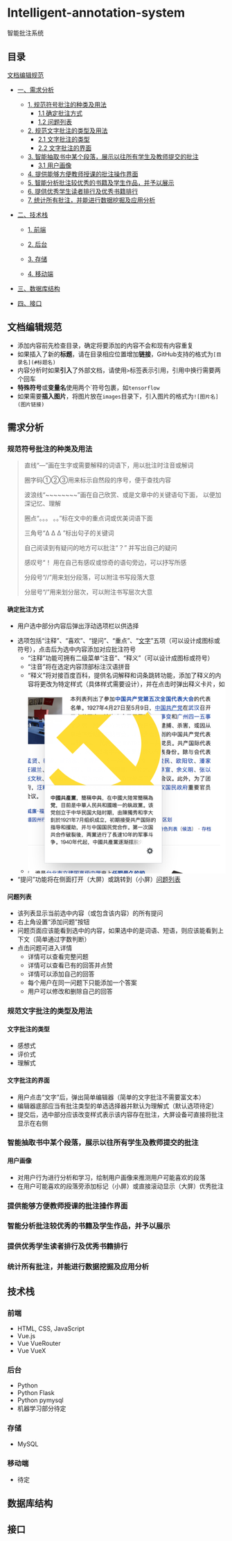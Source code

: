 # Intelligent-annotation-system
智能批注系统

## 目录

[文档编辑规范](#文档编辑规范)

* [一、需求分析](#需求分析)
  * [1. 规范符号批注的种类及用法](#规范符号批注的种类及用法)
    * [1.1 确定批注方式](#确定批注方式)
    * [1.2 问题列表](#问题列表)
  * [2. 规范文字批注的类型及用法](#规范文字批注的类型及用法)
    * [2.1 文字批注的类型](#文字批注的类型)
    * [2.2 文字批注的界面](#文字批注的界面)
  * [3. 智能抽取书中某个段落，展示以往所有学生及教师提交的批注](#智能抽取书中某个段落，展示以往所有学生及教师提交的批注)
    * [3.1 用户画像](#用户画像)
  * [4. 提供能够方便教师授课的批注操作界面](#提供能够方便教师授课的批注操作界面)
  * [5. 智能分析批注较优秀的书籍及学生作品，并予以展示](#智能分析批注较优秀的书籍及学生作品，并予以展示)
  * [6. 提供优秀学生读者排行及优秀书籍排行](#提供优秀学生读者排行及优秀书籍排行)
  * [7. 统计所有批注，并能进行数据挖掘及应用分析](#统计所有批注，并能进行数据挖掘及应用分析)

* [二、技术栈](#技术栈)

  * [1. 前端](#前端)

  * [2. 后台](#后台)

  * [3. 存储](#存储)

  * [4. 移动端](#移动端)

* [三、数据库结构](#数据库结构)

* [四、接口](#接口)

## 文档编辑规范

* 添加内容前先检查目录，确定将要添加的内容不会和现有内容重复
* 如果插入了新的**标题**，请在目录相应位置增加**链接**，GitHub支持的格式为`[目录名](#标题名)`
* 内容分析时如果**引入**了外部文档，请使用`>`标签表示引用，引用中换行需要两个回车
* **特殊符号**或**变量名**使用两个\`符号包裹，如`tensorflow`
* 如果需要**插入图片**，将图片放在`images`目录下，引入图片的格式为`![图片名](图片链接)`

## 需求分析

### 规范符号批注的种类及用法

> 直线“—”画在生字或需要解释的词语下，用以批注时注音或解词
>
> 圈字码①②③用来标示自然段的序号，便于查找内容
>
> 波浪线“~~~~~~~~”画在自己欣赏、或是文章中的关键语句下面， 以便加深记忆、理解
>
> 圈点“。。。 。。”标在文中的重点词或优美词语下面
>
> 三角号“Δ Δ Δ ”标出句子的关键词
> 
> 自己阅读到有疑问的地方可以批注“？” 并写出自己的疑问
> 
> 感叹号“！ 用在自己有感叹或惊奇的语句旁边，可以抒写所感
> 
> 分段号“//”用来划分段落，可以附注书写段落大意
> 
> 分层号“/”用来划分层次，可以附注书写层次大意

#### 确定批注方式

* 用户选中部分内容后弹出浮动选项栏以供选择

[为什么选中后弹出？]: 设计成选择内容后直接弹出是为了同时适配手机和电脑的网页版，手机浏览器内无法使用右键点击（后面也许会想到更好的交互逻辑）.

* 选项包括“注释”、“喜欢”、“提问”、“重点”、“[文字](#文字批注的界面)”五项（可以设计成图标或符号），点击后为选中内容添加对应批注符号
  * “注释”功能可拥有二级菜单“注音”、“释义”（可以设计成图标或符号）
  * “注音”将在选定内容顶部标注汉语拼音
  * “释义”将对接百度百科，提供名词解释和词条跳转功能，添加了释义的内容将更改为特定样式（具体样式需要设计），并在点击时弹出释义卡片，如
  * ![释义卡片](./images/释义卡片.png)
* “提问”功能将在侧面打开（大屏）或跳转到（小屏）[问题列表](#问题列表)

#### 问题列表

* 该列表显示当前选中内容（或包含该内容）的所有提问
* 右上角设置“添加问题”按钮
* 问题页面应该能看到选中的内容，如果选中的是词语、短语，则应该能看到上下文（简单通过字数判断）
* 点击问题可进入详情
  * 详情可以查看完整问题
  * 详情可以查看已有的回答并点赞
  * 详情可以添加自己的回答
  * 每个用户在同一问题下只能添加一个答案
  * 用户可以修改和删除自己的回答

### 规范文字批注的类型及用法

#### 文字批注的类型

* 感想式
* 评价式
* 理解式

#### 文字批注的界面

* 用户点击“文字”后，弹出简单编辑器（简单的文字批注不需要富文本）
* 编辑器底部应当有批注类型的单选选择器并默认为理解式（默认选项待定）
* 提交后，选中部分应该改变样式表示该内容存在批注，大屏设备可直接将批注显示在右侧

### 智能抽取书中某个段落，展示以往所有学生及教师提交的批注

#### 用户画像

* 对用户行为进行分析和学习，绘制用户画像来推测用户可能喜欢的段落
* 在用户可能喜欢的段落旁添加标记（小屏）或直接滚动显示（大屏）优秀批注

### 提供能够方便教师授课的批注操作界面

### 智能分析批注较优秀的书籍及学生作品，并予以展示

### 提供优秀学生读者排行及优秀书籍排行

### 统计所有批注，并能进行数据挖掘及应用分析

## 技术栈

### 前端

* HTML, CSS, JavaScript
* Vue.js
* Vue VueRouter
* Vue VueX

### 后台

* Python
* Python Flask
* Python pymysql
* 机器学习部分待定

### 存储

* MySQL

### 移动端

* 待定

## 数据库结构

## 接口


